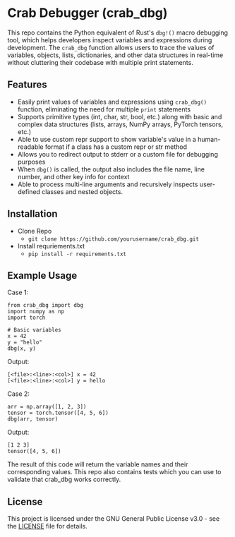 # Crab Debugger (crab_dbg)

This repo contains the Python equivalent of Rust's `dbg!()` macro debugging tool, which helps developers inspect variables and expressions during development. The `crab_dbg` function allows users to trace the values of variables, objects, lists, dictionaries, and other data structures in real-time without cluttering their codebase with multiple print statements. 

## Features
- Easily print values of variables and expressions using `crab_dbg()` function, eliminating the need for multiple `print` statements
- Supports primitive types (int, char, str, bool, etc.) along with basic and complex data structures (lists, arrays, NumPy arrays, PyTorch tensors, etc.)
- Able to use custom repr support to show variable's value in a human-readable format if a class has a custom repr or str method
- Allows you to redirect output to stderr or a custom file for debugging purposes
- When `dbg()` is called, the output also includes the file name, line number, and other key info for context
- Able to process multi-line arguments and recursively inspects user-defined classes and nested objects. 

## Installation
- Clone Repo
    - `git clone https://github.com/yourusername/crab_dbg.git`
- Install requriements.txt
    - `pip install -r requirements.txt`

## Example Usage

Case 1:
```
from crab_dbg import dbg
import numpy as np
import torch

# Basic variables
x = 42
y = "hello"
dbg(x, y)
```
Output:
```
[<file>:<line>:<col>] x = 42
[<file>:<line>:<col>] y = hello
```
Case 2: 
```
arr = np.array([1, 2, 3])
tensor = torch.tensor([4, 5, 6])
dbg(arr, tensor)
```
Output:
 ```
[1 2 3]
 tensor([4, 5, 6])
```

The result of this code will return the variable names and their corresponding values. This repo also contains tests which you can use to validate that crab_dbg works correctly. 

## License
This project is licensed under the GNU General Public License v3.0 - see the [LICENSE](./LICENSE) file for details.
